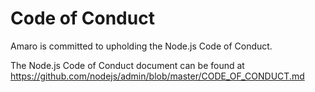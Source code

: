 # Code of Conduct

Amaro is committed to upholding the Node.js Code of Conduct.

The Node.js Code of Conduct document can be found at
<https://github.com/nodejs/admin/blob/master/CODE_OF_CONDUCT.md>
